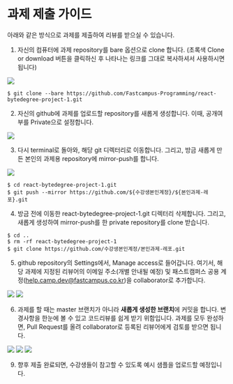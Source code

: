 # 과제 제출 가이드

아래와 같은 방식으로 과제를 제출하여 리뷰를 받으실 수 있습니다.

1. 자신의 컴퓨터에 과제 repository를 bare 옵션으로 clone 합니다.
(초록색 Clone or download 버튼을 클릭하신 후 나타나는 링크를 그대로 복사하셔서 사용하시면 됩니다)

![](./guide-images/clone.png)

```
$ git clone --bare https://github.com/Fastcampus-Programming/react-bytedegree-project-1.git
```

2. 자신의 github에 과제를 업로드할 repository를 새롭게 생성합니다. 이때, 공개여부를 Private으로 설정합니다.  

![](./guide-images/create-repo.png)

3. 다시 terminal로 돌아와, 해당 git 디렉터리로 이동합니다. 그리고, 방금 새롭게 만든 본인의 과제용 repository에 mirror-push를 합니다.

![](./guide-images/setting-repo.png)

```
$ cd react-bytedegree-project-1.git
$ git push --mirror https://github.com/${수강생본인계정}/${본인과제-레포}.git
```

4. 방금 전에 이동한 react-bytedegree-project-1.git 디렉터리 삭제합니다. 그리고, 새롭게 생성하여 mirror-push를 한 private repository를 clone 받습니다.

```
$ cd ..
$ rm -rf react-bytedegree-project-1
$ git clone https://github.com/수강생본인계정/본인과제-레포.git
```

5. github repository의 Settings에서, Manage access로 들어갑니다. 여기서, 해당 과제에 지정된 리뷰어의 이메일 주소(개별 안내될 예정) 및 패스트캠퍼스 공용 계정(help.camp.dev@fastcampus.co.kr)을 collaborator로 추가합니다.

![](./guide-images/collaborator-2.png)
![](./guide-images/collaborator-3.png)

6. 과제를 할 때는 master 브랜치가 아니라 **새롭게 생성한 브랜치**에 커밋을 합니다. 변경사항을 한눈에 볼 수 있고 코드리뷰를 쉽게 받기 위함입니다. 과제를 모두 완성하면, Pull Request를 올려 collaborator로 등록된 리뷰어에게 검토를 받으면 됩니다.

![](./guide-images/branch.png)
![](./guide-images/pr-1.png)
![](./guide-images/pr-2.png)

9. 향후 제출 완료되면, 수강생들이 참고할 수 있도록 예시 샘플을 업로드할 예정입니다.
